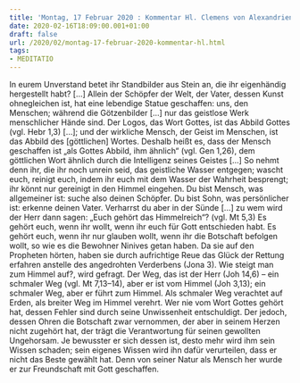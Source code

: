 ```yaml
---
title: 'Montag, 17 Februar 2020 : Kommentar Hl. Clemens von Alexandrien'
date: 2020-02-16T18:09:00.001+01:00
draft: false
url: /2020/02/montag-17-februar-2020-kommentar-hl.html
tags: 
- MEDITATIO
---
```


In eurem Unverstand betet ihr Standbilder aus Stein an, die ihr eigenhändig hergestellt habt? \[…\] Allein der Schöpfer der Welt, der Vater, dessen Kunst ohnegleichen ist, hat eine lebendige Statue geschaffen: uns, den Menschen; während die Götzenbilder \[…\] nur das geistlose Werk menschlicher Hände sind. Der Logos, das Wort Gottes, ist das Abbild Gottes (vgl. Hebr 1,3) \[…\]; und der wirkliche Mensch, der Geist im Menschen, ist das Abbild des \[göttlichen\] Wortes. Deshalb heißt es, dass der Mensch geschaffen ist „als Gottes Abbild, ihm ähnlich“ (vgl. Gen 1,26), dem göttlichen Wort ähnlich durch die Intelligenz seines Geistes \[…\] So nehmt denn ihr, die ihr noch unrein seid, das geistliche Wasser entgegen; wascht euch, reinigt euch, indem ihr euch mit dem Wasser der Wahrheit besprengt; ihr könnt nur gereinigt in den Himmel eingehen. Du bist Mensch, was allgemeiner ist: suche also deinen Schöpfer. Du bist Sohn, was persönlicher ist: erkenne deinen Vater. Verharrst du aber in der Sünde \[…\] zu wem wird der Herr dann sagen: „Euch gehört das Himmelreich“? (vgl. Mt 5,3) Es gehört euch, wenn ihr wollt, wenn ihr euch für Gott entschieden habt. Es gehört euch, wenn ihr nur glauben wollt, wenn ihr die Botschaft befolgen wollt, so wie es die Bewohner Ninives getan haben. Da sie auf den Propheten hörten, haben sie durch aufrichtige Reue das Glück der Rettung erfahren anstelle des angedrohten Verderbens (Jona 3). Wie steigt man zum Himmel auf?, wird gefragt. Der Weg, das ist der Herr (Joh 14,6) – ein schmaler Weg (vgl. Mt 7,13–14), aber er ist vom Himmel (Joh 3,13); ein schmaler Weg, aber er führt zum Himmel. Als schmaler Weg verachtet auf Erden, als breiter Weg im Himmel verehrt. Wer nie vom Wort Gottes gehört hat, dessen Fehler sind durch seine Unwissenheit entschuldigt. Der jedoch, dessen Ohren die Botschaft zwar vernommen, der aber in seinem Herzen nicht zugehört hat, der trägt die Verantwortung für seinen gewollten Ungehorsam. Je bewusster er sich dessen ist, desto mehr wird ihm sein Wissen schaden; sein eigenes Wissen wird ihn dafür verurteilen, dass er nicht das Beste gewählt hat. Denn von seiner Natur als Mensch her wurde er zur Freundschaft mit Gott geschaffen.